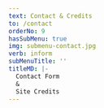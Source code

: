 ```yaml
---
text: Contact & Credits
to: /contact
orderNo: 9
hasSubMenu: true
img: submenu-contact.jpg
verb: inform
subMenuTitle: ''
titleMD: |-
  Contact Form  
  &  
  Site Credits
---
```

